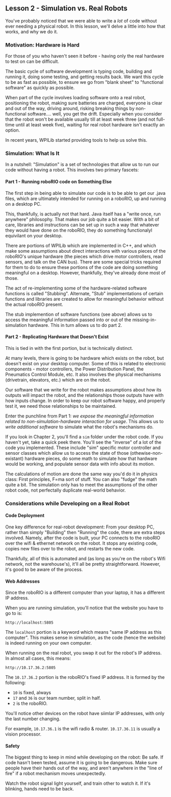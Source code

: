 ## Lesson 2 - Simulation vs. Real Robots

You've probably noticed that we were able to write a _lot_ of code without ever needing a physical robot. In this lesson, we'll delve a little into how that works, and why we do it.

### Motivation: Hardware is Hard

For those of you who haven't seen it before - having only the real hardware to test on can be difficult. 

The basic cycle of software development is typing code, building and running it, doing some testing, and getting results back. We want this cycle to be as fast as possible, to ensure we go from "blank sheet" to "functional software" as quickly as possible.

When part of the cycle involves loading software onto a real robot, positioning the robot, making sure batteries are charged, everyone is clear and out of the way, driving around, risking breaking things by non-functional software.... well, you get the drift. Especially when you consider that the robot won't be available usually till at least week three (and not full-time until at least week five), waiting for real robot hardware isn't exactly an option.

In recent years, WPILib started providing tools to help us solve this.

### Simulation: What Is It

In a nutshell: "Simulation" is a set of technologies that allow us to run our code without having a robot. This involves two primary fascets:

#### Part 1 - Running roboRIO code on Something Else

The first step in being able to simulate our code is to be able to get our .java files, which are ultimately intended for running on a roboRIO, up and running on a desktop PC.

This, thankfully, is actually not that hard. Java itself has a "write once, run anywhere" philosophy. That makes our job quite a bit easier. With a bit of care, libraries and instructions can be set up in such a way that whatever they would have done on the roboRIO, they do something functionalyl equivilant on your desktop.

There are portions of WPILib which are implemented in C++, and which make some assumptions about direct interactions with various pieces of the roboRIO's unique hardware (the pieces which drive motor controllers, read sensors, and talk on the CAN bus). There are some special tricks required for them to do to ensure these portions of the code are doing something meaningful on a desktop. However, thankfully, they've already done most of those.

The act of re-implementing some of the hardware-related software functions is called "Stubbing". Alternate, "Stub" implementations of certain functions and libraries are created to allow for meaningful behavior without the actual roboRIO present.

The stub implemention of software functions (see above) allows us to access the meaningful information passed into or out of the missing-in-simulation hardware. This in turn allows us to do part 2.

#### Part 2 - Replicating Hardware that Doesn't Exist

This is tied in with the first portion, but is technically distinct. 

At many levels, there is going to be hardware which exists on the robot, but doesn't exist on your desktop computer. Some of this is related to electronic components - motor controllers, the Power Distribution Panel, the Pneumatics Control Module, etc. It also involves the physical mechanisms (drivetrain, elevators, etc.) which are on the robot. 

Our software that we write for the robot makes assumptions about how its outputs will impact the robot, and the relationships those outputs have with how inputs change. In order to keep our robot software happy, and properly test it, we need those relationships to be maintained.

Enter the punchline from Part 1: _we expose the meaningful information related to non-simulation-hardware interaction for usage_. This allows us to _write additional software_ to simulate what the robot's mechanisms do.

If you look in Chapter 2, you'll find a `sim` folder under the robot code. If you haven't yet, take a quick peek there. You'll see the "inverse" of a lot of the code you implemented. These include "sim" specific motor controller and sensor classes which allow us to access the state of those (othewise-non-existant) hardware pieces, do some math to simulate how that hardware would be working, and populate sensor data with info about its motion.

The calculations of motion are done the same way you'd do it in physics class: First principles, F=ma sort of stuff. You can also "fudge" the math quite a bit. The simulation only has to meet the assumptions of the other robot code, not perfectally duplicate real-world behavior.

### Considerations while Developing on a Real Robot

#### Code Deployment

One key difference for real-robot development: From your desktop PC, rather than simply "Building" then "Running" the code, there are extra steps involved. Namely, after the code is built, your PC connects to the roboRIO over the wifi & ethernet network on the robot. It stops any existing code, copies new files over to the robot, and restarts the new code.

Thankfully, all of this is automated and (as long as you're on the robot's Wifi network, not the warehouse's), it'll all be pretty straightforward. However, it's good to be aware of the process.

#### Web Addresses

Since the roboRIO is a different computer than your laptop, it has a different IP address.

When you are running simulation, you'll notice that the website you have to go to is:

```
http://localhost:5805
```

The `localhost` portion is a keyword which means "same IP address as this computer". This makes sense in simulation, as the code (hence the website) is indeed running on your own computer. 

When running on the real robot, you swap it out for the robot's IP address. In almost all cases, this means:

```
http://10.17.36.2:5805
```

The `10.17.36.2` portion is the roboRIO's fixed IP address. It is formed by the following:

 * `10` is fixed, always
 * `17` and `36` is our team number, split in half.
 * `2` is the roboRIO.

You'll notice other devices on the robot have siimlar IP addresses, with only the last number changing.

For example, `10.17.36.1` is the wifi radio & router. `10.17.36.11` is usually a vision processor.

#### Safety

The biggest thing to keep in mind while developing on the robot: Be safe. If code hasn't been tested, assume it is going to be dangerous. Make sure people have their hands out of the way, and aren't anywhere in the "line of fire" if a robot mechanism moves unexpectedly.

Watch the robot signal light yourself, and train other to watch it. If it's blinking, hands need to be back.



